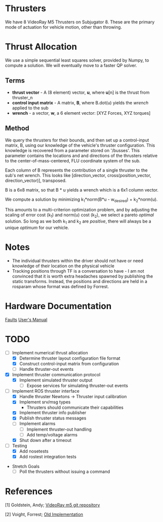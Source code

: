 Thrusters
=========

We have 8 VideoRay M5 Thrusters on Subjugator 8. These are the primary mode of actuation for vehicle motion, other than throwing.

# Thrust Allocation
We use a simple sequential least squares solver, provided by Numpy, to compute a solution. We will eventually move to a faster QP solver.

## Terms

* **thrust vector** - A (8 element) vector, **u**, where **u**[n] is the thrust from thruster_n
* **control input matrix** - A matrix, **B**, where B.dot(u) yields the *wrench* applied to the sub
* **wrench** - a vector, **w**, a 6 element vector: [XYZ Forces, XYZ torques]

## Method
We query the thrusters for their bounds, and then set up a control-input matrix, B, using our knowledge of the vehicle's thruster configuration. This knowledge is recovered from a parameter stored on '/busses'. This parameter contains the locations and and directions of the thrusters relative to the center-of-mass-centered, FLU coordinate system of the sub. 

Each column of B represents the contribution of a single thruster to the sub's net wrench. This looks like [direction_vector, cross(position_vector, direction_vector)], transposed.

B is a 6x8 matrix, so that B * u yields a wrench which is a 6x1 column vector.

We compute a solution by minimizing k<sub>1</sub>\*norm(B\*u - w<sub>desired</sub>) + k<sub>2</sub>\*norm(u). 

This amounts to a multi-criterion optimization problem, and by adjusting the scaling of error cost (k<sub>1</sub>) and norm(u) cost (k<sub>2</sub>), we select a pareto *optimal* solution. So long as we both k<sub>1</sub> and k<sub>2</sub> are *positive*, there will always be a unique *optimum* for our vehicle.

# Notes

- The individual thrusters within the driver should not have or need knowledge of their location on the physical vehicle
- Tracking positions through TF is a conversation to have - I am not convinced that it is worth extra  headaches spawned by publishing the static transforms. Instead, the positions and directions are held in a rosparam whose format was defined by Forrest.

# Hardware Documentation
[Faults](http://download.videoray.com/documentation/m5_thruster/html/configuration_mode.html)
[User's Manual](http://download.videoray.com/documentation/m5_thruster/html/)

# TODO

* [ ] Implement numerical thrust allocation
    * [x] Determine thruster layout configuration file format
    * [x] Construct control-input matrix from configuration
    * [ ] Handle thruster-out events
* [x] Implement thruster communication protocol
    * [x] Implement simulated thruster output
        * [ ] Expose services for simulating thruster-out events
* [ ] Implement ROS thruster interface
    * [x] Handle thruster Newtons -> Thruster input calibration
    * [x] Implement srv/msg types
        * Thrusters should communicate their capabilities
    * [x] Implement thruster info publisher
    * [x] Publish thruster status messages
    * [ ] Implement alarms
        * [ ] Implement thruster-out handling
        * [ ] Add temp/voltage alarms
    * [x] Shut down after a timeout
* [ ] Testing
    * [x] Add nosetests
    * [x] Add rostest integration tests
* Stretch Goals
    * [ ] Poll the thrusters without issuing a command

# References

[1] Goldstein, Andy; [VideoRay m5 git repository](https://github.com/videoray/Thruster)

[2] Voight, Forrest; [Old Implementation](https://github.com/uf-mil/software-common/blob/master/videoray_m5_thruster_driver/scripts/videoray_m5_thruster_driver)
